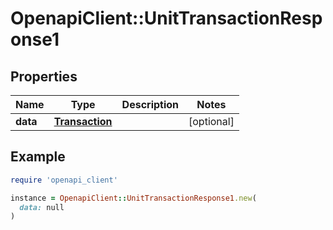 # OpenapiClient::UnitTransactionResponse1

## Properties

| Name | Type | Description | Notes |
| ---- | ---- | ----------- | ----- |
| **data** | [**Transaction**](Transaction.md) |  | [optional] |

## Example

```ruby
require 'openapi_client'

instance = OpenapiClient::UnitTransactionResponse1.new(
  data: null
)
```


